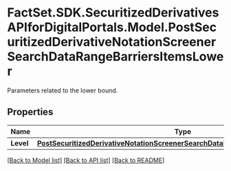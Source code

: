 # FactSet.SDK.SecuritizedDerivativesAPIforDigitalPortals.Model.PostSecuritizedDerivativeNotationScreenerSearchDataRangeBarriersItemsLower
Parameters related to the lower bound.

## Properties

Name | Type | Description | Notes
------------ | ------------- | ------------- | -------------
**Level** | [**PostSecuritizedDerivativeNotationScreenerSearchDataRangeBarriersItemsLowerLevel**](PostSecuritizedDerivativeNotationScreenerSearchDataRangeBarriersItemsLowerLevel.md) |  | [optional] 

[[Back to Model list]](../README.md#documentation-for-models) [[Back to API list]](../README.md#documentation-for-api-endpoints) [[Back to README]](../README.md)

